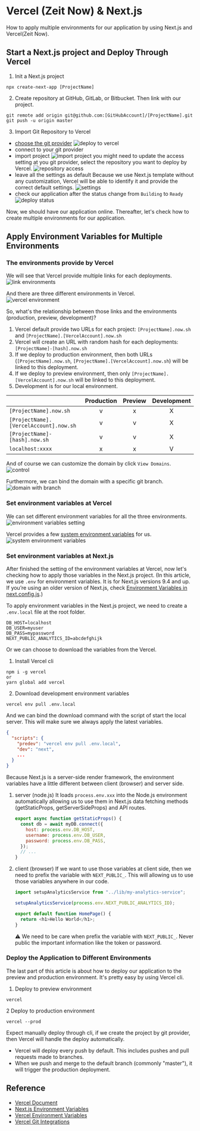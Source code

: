 # Vercel (Zeit Now) & Next.js

How to apply multiple environments for our application by using Next.js and Vercel(Zeit Now).

## Start a Next.js project and Deploy Through Vercel

1. Init a Next.js project

```shell
npx create-next-app [ProjectName]
```

2. Create repository at GitHub, GitLab, or Bitbucket. Then link with our project.

```shell
git remote add origin git@github.com:[GitHubAccount]/[ProjectName].git
git push -u origin master
```

3. Import Git Repository to Vercel

- [choose the git provider](https://vercel.com/docs)
  ![deploy to vercel](https://i.imgur.com/C2KPpbi.png)
- connect to your git provider
- import project
  ![import project](https://i.imgur.com/7B9QYhd.png)
  you might need to update the access setting at you git provider, select the repository you want to deploy by Vercel.
  ![repository access](https://i.imgur.com/aI7XVJJ.png)
- leave all the settings as default
  Because we use Next.js template without any customization, Vercel will be able to identify it and provide the correct default settings.
  ![settings](https://i.imgur.com/L7pas4W.png)
- check our application after the status change from `Building` to `Ready`
  ![deploy status](https://i.imgur.com/WwpPrG0.png)

Now, we should have our application online. Thereafter, let's check how to create multiple environments for our application.

## Apply Environment Variables for Multiple Environments

### The environments provide by Vercel

We will see that Vercel provide multiple links for each deployments.
![link environments](https://i.imgur.com/XtcrS4Q.png)

And there are three different environments in Vercel.  
![vercel environment](https://i.imgur.com/qjZWNu9.png)

So, what's the relationship between those links and the environments (production, preview, development)?

1. Vercel default provide two URLs for each project: `[ProjectName].now.sh` and `[ProjectName].[VercelAccount].now.sh`
2. Vercel will create an URL with random hash for each deployments: `[ProjectName]-[hash].now.sh`
3. If we deploy to production environment, then both URLs (`[ProjectName].now.sh`, `[ProjectName].[VercelAccount].now.sh`) will be linked to this deployment.
4. If we deploy to preview environment, then only `[ProjectName].[VercelAccount].now.sh` will be linked to this deployment.
5. Development is for our local environment.

|                                        | Production | Preview | Development |
| :------------------------------------- | :--------: | :-----: | :---------: |
| `[ProjectName].now.sh`                 |     v      |    x    |      X      |
| `[ProjectName].[VercelAccount].now.sh` |     v      |    v    |      X      |
| `[ProjectName]-[hash].now.sh`          |     v      |    v    |      X      |
| `localhost:xxxx`                       |     x      |    x    |      V      |

And of course we can customize the domain by click `View Domains`.  
![control](https://i.imgur.com/BHEConD.png)

Furthermore, we can bind the domain with a specific git branch.  
![domain with branch](https://i.imgur.com/TPWXgpj.png)

### Set environment variables at Vercel

We can set different environment variables for all the three environments.  
![environment variables setting](https://i.imgur.com/J5Azhip.png)

Vercel provides a few [system environment variables](https://vercel.com/docs/v2/build-step#system-environment-variables) for us.  
![system environment variables](https://i.imgur.com/ASP02WA.png)

### Set environment variables at Next.js

After finished the setting of the environment variables at Vercel, now let's checking how to apply those variables in the Next.js project.
(In this article, we use `.env` for environment variables. It is for Next.js versions 9.4 and up. If you’re using an older version of Next.js, check [Environment Variables in next.config.js](https://nextjs.org/docs/api-reference/next.config.js/environment-variables).)

To apply environment variables in the Next.js project, we need to create a `.env.local` file at the root folder.

```
DB_HOST=localhost
DB_USER=myuser
DB_PASS=mypassword
NEXT_PUBLIC_ANALYTICS_ID=abcdefghijk
```

Or we can choose to download the variables from the Vercel.

1. Install Vercel cli

```shell
npm i -g vercel
or
yarn global add vercel
```

2. Download development environment variables

```shell
vercel env pull .env.local
```

And we can bind the download command with the script of start the local server. This will make sure we always apply the latest variables.

```json
{
  "scripts": {
    "predev": "vercel env pull .env.local",
    "dev": "next",
    ...
  }
}
```

Because Next.js is a server-side render framework, the environment variables have a little different between client (browser) and server side.

1. server (node.js)
   It loads `process.env.xxx` into the Node.js environment automatically allowing us to use them in Next.js data fetching methods (getStaticProps, getServerSideProps) and API routes.

   ```javascript
   export async function getStaticProps() {
     const db = await myDB.connect({
       host: process.env.DB_HOST,
       username: process.env.DB_USER,
       password: process.env.DB_PASS,
     });
     // ...
   }
   ```

2. client (browser)
   If we want to use those variables at client side, then we need to prefix the variable with `NEXT_PUBLIC_`. This will allowing us to use those variables anywhere in our code.

   ```javascript
   import setupAnalyticsService from "../lib/my-analytics-service";

   setupAnalyticsService(process.env.NEXT_PUBLIC_ANALYTICS_ID);

   export default function HomePage() {
     return <h1>Hello World</h1>;
   }
   ```

   ⚠ We need to be care when prefix the variable with `NEXT_PUBLIC_`. Never public the important information like the token or password.

### Deploy the Application to Different Environments

The last part of this article is about how to deploy our application to the preview and production environment. It's pretty easy by using Vercel cli.

1. Deploy to preview environment

```shell
vercel
```

2 Deploy to production environment

```shell
vercel --prod
```

Expect manually deploy through cli, if we create the project by git provider, then Vercel will handle the deploy automatically.

- Vercel will deploy every push by default. This includes pushes and pull requests made to branches.
- When we push and merge to the default branch (commonly "master"), it will trigger the production deployment.

## Reference

- [Vercel Document](https://vercel.com/docs)
- [Next.js Environment Variables](https://nextjs.org/docs/basic-features/environment-variables)
- [Vercel Environment Variables](https://vercel.com/docs/v2/build-step#environment-variables)
- [Vercel Git Integrations](https://vercel.com/docs/v2/git-integrations)
